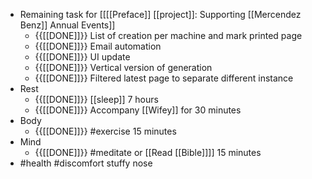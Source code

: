 - Remaining task for [[[[Preface]] [[project]]: Supporting [[Mercendez Benz]] Annual Events]]
    - {{[[DONE]]}}  List of creation per machine and mark printed page
    - {{[[DONE]]}}  Email automation
    - {{[[DONE]]}}  UI update
    - {{[[DONE]]}}  Vertical version of generation
    - {{[[DONE]]}}  Filtered latest page to separate different instance
- Rest
    - {{[[DONE]]}}  [[sleep]] 7 hours
    - {{[[DONE]]}}  Accompany [[Wifey]] for 30 minutes
- Body
    - {{[[DONE]]}}  #exercise 15 minutes
- Mind
    - {{[[DONE]]}}  #meditate or [[Read [[Bible]]]] 15 minutes
- #health #discomfort stuffy nose
